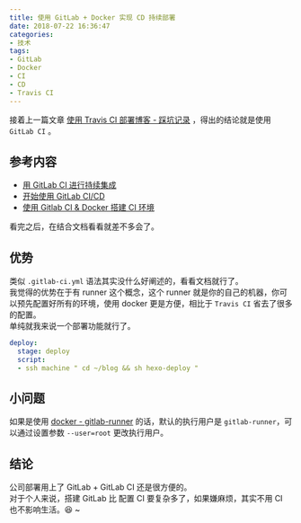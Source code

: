```yaml
---
title: 使用 GitLab + Docker 实现 CD 持续部署 
date: 2018-07-22 16:36:47
categories:
- 技术
tags:
- GitLab
- Docker
- CI
- CD
- Travis CI
---
```


接着上一篇文章 [使用 Travis CI 部署博客 - 踩坑记录](https://dryyun.com/2018/06/25/travis-ci-deploy-blog/) ，得出的结论就是使用 `GitLab CI` 。

## 参考内容
- [用 GitLab CI 进行持续集成](https://segmentfault.com/a/1190000006120164)
- [开始使用 GitLab CI/CD](https://segmentfault.com/a/1190000012989919)
- [使用 Gitlab CI & Docker 搭建 CI 环境](http://walterinsh.github.io/2016/04/18/using-gitlab-ci.html)

看完之后，在结合文档看看就差不多会了。

<!-- more --> 

## 优势

类似 `.gitlab-ci.yml` 语法其实没什么好阐述的，看看文档就行了。  
我觉得的优势在于有 runner 这个概念，这个 runner 就是你的自己的机器，你可以预先配置好所有的环境，使用 docker 更是方便，相比于 `Travis CI` 省去了很多的配置。  
单纯就我来说一个部署功能就行了。 

```yml
deploy:
  stage: deploy
  script:
  - ssh machine " cd ~/blog && sh hexo-deploy "
```

## 小问题

如果是使用 [docker - gitlab-runner](https://hub.docker.com/r/gitlab/gitlab-runner/~/dockerfile/) 的话，默认的执行用户是 `gitlab-runner`，可以通过设置参数 `--user=root` 更改执行用户。  

## 结论
公司部署用上了 GitLab + GitLab CI 还是很方便的。  
对于个人来说，搭建 GitLab 比 配置 CI 要复杂多了，如果嫌麻烦，其实不用 CI 也不影响生活。😆 ~



